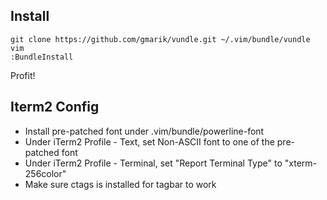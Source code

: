 Install
-------
```
git clone https://github.com/gmarik/vundle.git ~/.vim/bundle/vundle  
vim  
:BundleInstall
```
Profit!

Iterm2 Config
-------------
- Install pre-patched font under .vim/bundle/powerline-font
- Under iTerm2 Profile - Text, set Non-ASCII font to one of the pre-patched font
- Under iTerm2 Profile - Terminal, set "Report Terminal Type" to "xterm-256color"
- Make sure ctags is installed for tagbar to work
